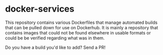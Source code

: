 # docker-services

This repository contains various Dockerfiles that manage automated builds that
can be pulled down for use on Dockerhub. It is mainly a repository that contains
images that could not be found elsewhere in usable formats or could be be
verified regarding what was in them.

Do you have a build you'd like to add? Send a PR!
